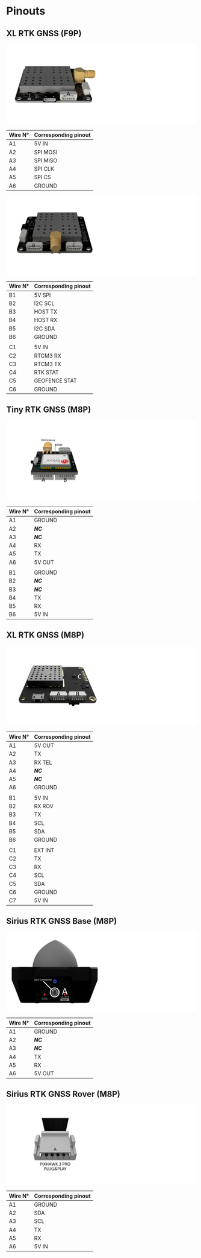 # Pinouts

## XL RTK GNSS \(F9P\)

![](../.gitbook/assets/pinout-xl-rtk-gnss-f9p.png)

| Wire N° | Corresponding pinout |
| :--- | :--- |
| A1 | 5V IN |
| A2 | SPI MOSI |
| A3 | SPI MISO |
| A4 | SPI CLK |
| A5 | SPI CS |
| A6 | GROUND |

![](../.gitbook/assets/pinouts-xl-f9p-ublox.png)

| Wire N° | Corresponding pinout |
| :--- | :--- |
| B1 | 5V SPI |
| B2 | I2C SCL |
| B3 | HOST TX |
| B4 | HOST RX |
| B5 | I2C SDA |
| B6 | GROUND |
|  |  |
| C1 | 5V IN |
| C2 | RTCM3 RX |
| C3 | RTCM3 TX |
| C4 | RTK STAT |
| C5 | GEOFENCE STAT |
| C6 | GROUND |

## Tiny RTK GNSS \(M8P\)

![](../.gitbook/assets/pinout-tiny-rtk-drotek.png)

| Wire N° | Corresponding pinout |
| :--- | :--- |
| A1 | GROUND |
| A2 | _**NC**_ |
| A3 | _**NC**_ |
| A4 | RX |
| A5 | TX |
| A6 | 5V OUT |
|  |  |
| B1 | GROUND |
| B2 | _**NC**_ |
| B3 | _**NC**_ |
| B4 | TX |
| B5 | RX |
| B6 | 5V IN |

## XL RTK GNSS \(M8P\)

![](../.gitbook/assets/wiring-xl-gnss-drotek.png)

| Wire N° | Corresponding pinout |
| :--- | :--- |
| A1 | 5V OUT |
| A2 | TX |
| A3 | RX TEL |
| A4 | _**NC**_ |
| A5 | _**NC**_ |
| A6 | GROUND |
|  |  |
| B1 | 5V IN |
| B2 | RX ROV |
| B3 | TX |
| B4 | SCL |
| B5 | SDA |
| B6 | GROUND |
|  |  |
| C1 | EXT INT |
| C2 | TX |
| C3 | RX |
| C4 | SCL |
| C5 | SDA |
| C6 | GROUND |
| C7 | 5V IN |

## Sirius RTK GNSS Base \(M8P\)

![](../.gitbook/assets/wiring-xxl-base-drotek%20%281%29.png)

| Wire N° | Corresponding pinout |
| :--- | :--- |
| A1 | GROUND |
| A2 | _**NC**_ |
| A3 | _**NC**_ |
| A4 | TX |
| A5 | RX |
| A6 | 5V OUT |

## Sirius RTK GNSS Rover \(M8P\)

![](../.gitbook/assets/wiring-sirius-drotek.png)

| Wire N° | Corresponding pinout |
| :--- | :--- |
| A1 | GROUND |
| A2 | SDA |
| A3 | SCL |
| A4 | TX |
| A5 | RX |
| A6 | 5V IN |

